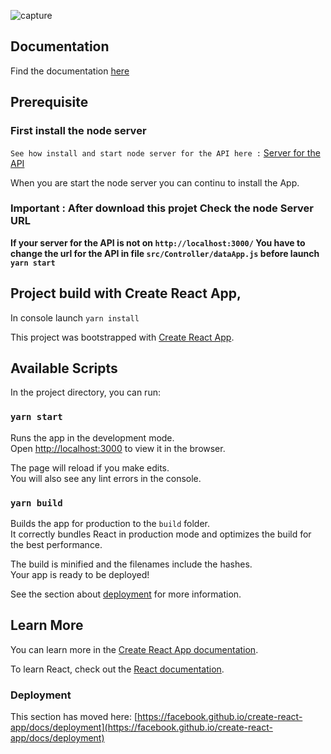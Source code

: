 ![capture](https://raw.githubusercontent.com/picfab/picfab-fabienpicard_13_15042021.github.io/master/docs/capture.png)

## Documentation

Find the documentation [here](https://picfab.github.io/picfab-fabienpicard_13_15042021.github.io/)

## Prerequisite

### First install the node server

``See how install and start node server for the API here :``
[Server for the API](https://picfab.github.io/picfab-fabienpicard_13_15042021.github.io/tutorial-Instal%20server%20API%20tutorial.html)

When you are start the node server you can continu to install the App.

### Important : After download this projet Check the node Server URL

**If your server for the API is not on `http://localhost:3000/`
You have to change the url for the API in file `src/Controller/dataApp.js` before launch `yarn start`**

## Project build with Create React App,

In console launch ``yarn install``

This project was bootstrapped with [Create React App](https://github.com/facebook/create-react-app).

## Available Scripts

In the project directory, you can run:

### `yarn start`

Runs the app in the development mode.\
Open [http://localhost:3000](http://localhost:3000) to view it in the browser.


The page will reload if you make edits.\
You will also see any lint errors in the console.

### `yarn build`

Builds the app for production to the `build` folder.\
It correctly bundles React in production mode and optimizes the build for the best performance.

The build is minified and the filenames include the hashes.\
Your app is ready to be deployed!

See the section about [deployment](https://facebook.github.io/create-react-app/docs/deployment) for more information.

## Learn More

You can learn more in the [Create React App documentation](https://facebook.github.io/create-react-app/docs/getting-started).

To learn React, check out the [React documentation](https://reactjs.org/).

### Deployment

This section has moved here: [https://facebook.github.io/create-react-app/docs/deployment](https://facebook.github.io/create-react-app/docs/deployment)

